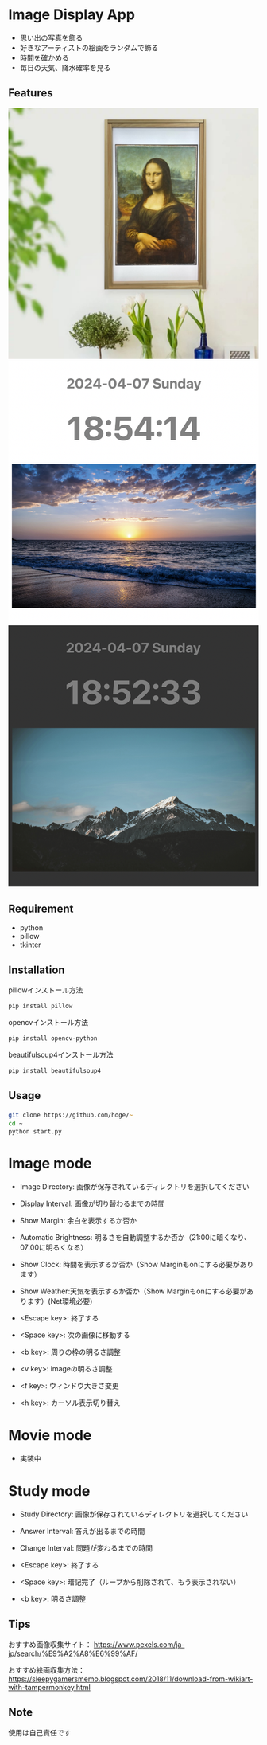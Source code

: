 # Image Display App
- 思い出の写真を飾る
- 好きなアーティストの絵画をランダムで飾る
- 時間を確かめる
- 毎日の天気、降水確率を見る

## Features
![Alt text](/readme_image/1.jpg)
![Alt text](/readme_image/2.png) 
![Alt text](/readme_image/3.png) 

## Requirement

* python
* pillow
* tkinter

## Installation

pillowインストール方法

```zsh
pip install pillow
```

opencvインストール方法

```zsh
pip install opencv-python
```

beautifulsoup4インストール方法

```zsh
pip install beautifulsoup4
```

## Usage


```zsh
git clone https://github.com/hoge/~
cd ~
python start.py
```

# Image mode
- Image Directory: 画像が保存されているディレクトリを選択してください
- Display Interval: 画像が切り替わるまでの時間
- Show Margin: 余白を表示するか否か
- Automatic Brightness: 明るさを自動調整するか否か（21:00に暗くなり、07:00に明るくなる）
- Show Clock: 時間を表示するか否か（Show Marginもonにする必要があります）
- Show Weather:天気を表示するか否か（Show Marginもonにする必要があります）(Net環境必要)

- \<Escape key>: 終了する
- \<Space key>: 次の画像に移動する
- \<b key>: 周りの枠の明るさ調整
- \<v key>: imageの明るさ調整
- \<f key>: ウィンドウ大きさ変更
- \<h key>: カーソル表示切り替え

# Movie mode
- 実装中

# Study mode
- Study Directory: 画像が保存されているディレクトリを選択してください
- Answer Interval: 答えが出るまでの時間
- Change Interval: 問題が変わるまでの時間

- \<Escape key>: 終了する
- \<Space key>: 暗記完了（ループから削除されて、もう表示されない）
- \<b key>: 明るさ調整

## Tips

おすすめ画像収集サイト：
https://www.pexels.com/ja-jp/search/%E9%A2%A8%E6%99%AF/


おすすめ絵画収集方法：
https://sleepygamersmemo.blogspot.com/2018/11/download-from-wikiart-with-tampermonkey.html

## Note

使用は自己責任です

<!-- # Author

作成情報を列挙する

* 作成者
* 所属
* E-mail

# License
ライセンスを明示する

"hoge" is under [MIT license](https://en.wikipedia.org/wiki/MIT_License). -->
